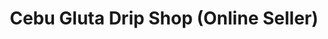 ---
title: "Cebu Gluta Drip Shop (Online Seller)"
url: /mandaue/cebu-gluta-drip-shop-online-seller/
shop: supermarket
---